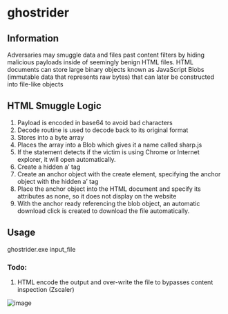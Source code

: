 # ghostrider

## Information
Adversaries may smuggle data and files past content filters by hiding malicious payloads inside of seemingly benign HTML files. HTML documents can store large binary objects known as JavaScript Blobs (immutable data that represents raw bytes) that can later be constructed into file-like objects

## HTML Smuggle Logic
1. Payload is encoded in base64 to avoid bad characters
2. Decode routine is used to decode back to its original format
3. Stores into a byte array
4. Places the array into a Blob which gives it a name called sharp.js
5. If the statement detects if the victim is using Chrome or Internet explorer, it will open automatically.
6. Create a hidden a’ tag
7. Create an anchor object with the create element, specifying the anchor object with the hidden a’ tag
8. Place the anchor object into the HTML document and specify its attributes as none, so it does not display on the website
9. With the anchor ready referencing the blob object, an automatic download click is created to download the file automatically.

## Usage
ghostrider.exe input_file

### Todo:
1. HTML encode the output and over-write the file to bypasses content inspection (Zscaler)

![image](https://github.com/hookthieves/ghostrider/assets/46670348/23094a9a-adf5-471f-97f7-fda52a83e43e)
